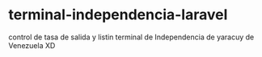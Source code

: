 # terminal-independencia-laravel
control de tasa de salida y listin terminal de Independencia de yaracuy de Venezuela XD
